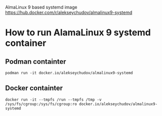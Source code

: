 AlmaLinux 9 based systemd image https://hub.docker.com/r/alekseychudov/almalinux9-systemd

# How to run AlamaLinux 9 systemd container

## Podman containter

```
podman run -it docker.io/alekseychudov/almalinux9-systemd
```

## Docker containter

```
docker run -it --tmpfs /run --tmpfs /tmp -v /sys/fs/cgroup:/sys/fs/cgroup:ro docker.io/alekseychudov/almalinux9-systemd
```
